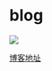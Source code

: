 # blog

![](https://api.travis-ci.org/malcolmyu/blog.svg?branch=master)

[博客地址](https://malcolmyu.github.io/)

